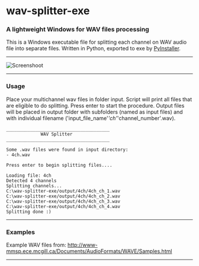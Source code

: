# wav-splitter-exe
### A lightweight Windows for WAV files processing
This is a Windows executable file for splitting each channel on WAV audio file into separate files. Written in Python, exported to exe by [PyInstaller](https://www.pyinstaller.org). 

------------------------------

![Screenshoot](https://i.imgur.com/Af5qw2E.png)

------------------------------
### Usage

Place your multichannel wav files in folder input. Script will print all files that are eligible to do splitting. Press enter to start the procedure. Output files will be placed in output folder with subfolders (named as input files) and with individual filename ('input_file_name'_'ch'_'channel_number'.wav).  

```
_______________________________________
             WAV Splitter
_______________________________________

Some .wav files were found in input directory:
- 4ch.wav

Press enter to begin splitting files....

Loading file: 4ch
Detected 4 channels
Splitting channels...
C:\wav-splitter-exe/output/4ch/4ch_ch_1.wav
C:\wav-splitter-exe/output/4ch/4ch_ch_2.wav
C:\wav-splitter-exe/output/4ch/4ch_ch_3.wav
C:\wav-splitter-exe/output/4ch/4ch_ch_4.wav
Splitting done :)
```

-------------------------------

### Examples

Example WAV files from: http://www-mmsp.ece.mcgill.ca/Documents/AudioFormats/WAVE/Samples.html

-------------------------------
